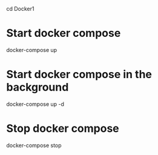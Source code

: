 cd Docker1

# Start docker compose
docker-compose up

# Start docker compose in the background
docker-compose up -d

# Stop docker compose
docker-compose stop




